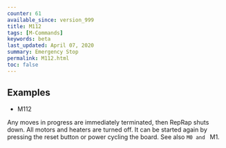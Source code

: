 ```yaml
---
counter: 61
available_since: version_999
title: M112
tags: [M-Commands] 
keywords: beta 
last_updated: April 07, 2020 
summary: Emergency Stop 
permalink: M112.html
toc: false 
---
```



## Examples

* M112

Any moves in progress are immediately terminated, then RepRap shuts down. All motors and heaters are turned off. It can be started again by pressing the reset button or power cycling the board. See also ` M0 and  ` M1.

